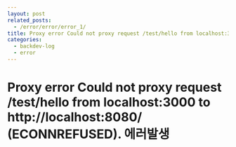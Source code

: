```yaml
---
layout: post
related_posts:
  - /error/error/error_1/
title: Proxy error Could not proxy request /test/hello from localhost:3000 to http://localhost:8080/ (ECONNREFUSED).
categories: 
  - backdev-log
  - error
---
```


# Proxy error Could not proxy request /test/hello from localhost:3000 to http://localhost:8080/ (ECONNREFUSED). 에러발생
